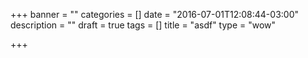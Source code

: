 +++
banner = ""
categories = []
date = "2016-07-01T12:08:44-03:00"
description = ""
draft = true
tags = []
title = "asdf"
type = "wow"

+++
